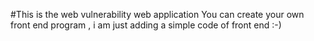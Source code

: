 #This is the web vulnerability web application 
You can create your own front end program , i am just adding a simple code of front end :-)
